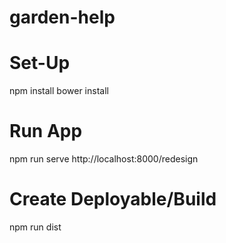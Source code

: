 # garden-help

# Set-Up
npm install
bower install

# Run App
npm run serve
http://localhost:8000/redesign

# Create Deployable/Build
npm run dist
